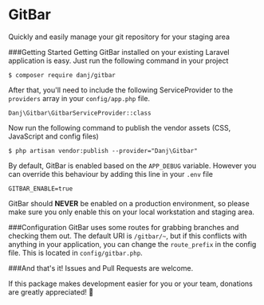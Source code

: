 # GitBar
Quickly and easily manage your git repository for your staging area

###Getting Started
Getting GitBar installed on your existing Laravel application is easy. Just run the following command in your project

```
$ composer require danj/gitbar
```

After that, you'll need to include the following ServiceProvider to the `providers` array in your `config/app.php` file.

```
Danj\Gitbar\GitbarServiceProvider::class
```

Now run the following command to publish the vendor assets (CSS, JavaScript and config files)

```
$ php artisan vendor:publish --provider="Danj\Gitbar"
```

By default, GitBar is enabled based on the `APP_DEBUG` variable. However you can override this behaviour by adding this line in your `.env` file

```
GITBAR_ENABLE=true
```

GitBar should **NEVER** be enabled on a production environment, so please make sure you only enable this on your local workstation and staging area.

###Configuration
GitBar uses some routes for grabbing branches and checking them out. The default URI is `/gitbar/~`, but if this conflicts with anything in your application, you can change the `route_prefix` in the config file. This is located in `config/gitbar.php`.

###And that's it!
Issues and Pull Requests are welcome.

If this package makes development easier for you or your team, donations are greatly appreciated! :beer:
